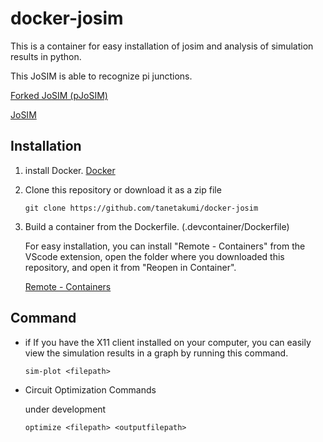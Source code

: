 # docker-josim

This is a container for easy installation of josim and analysis of simulation results in python.

This JoSIM is able to recognize pi junctions.

[Forked JoSIM (pJoSIM)](https://github.com/tanetakumi/JoSIM)

[JoSIM](https://github.com/JoeyDelp/JoSIM)

## Installation

1.  install Docker.  [Docker](https://www.docker.com/)

2.  Clone this repository or download it as a zip file
    ```
    git clone https://github.com/tanetakumi/docker-josim
    ```

3.  Build a container from the Dockerfile. (.devcontainer/Dockerfile)
    
    For easy installation, you can install "Remote - Containers" from the VScode extension, open the folder where you downloaded this repository, and open it from "Reopen in Container".

    [Remote - Containers](https://code.visualstudio.com/docs/remote/containers)

## Command

- if If you have the X11 client installed on your computer, you can easily view the simulation results in a graph by running this command.
    ```
    sim-plot <filepath>
    ```

- Circuit Optimization Commands

    under development
    ```
    optimize <filepath> <outputfilepath>
    ```
